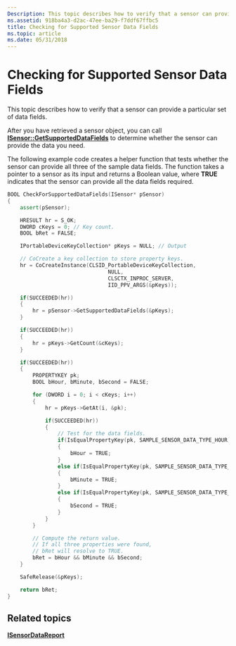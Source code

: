 ```yaml
---
Description: This topic describes how to verify that a sensor can provide a particular set of data fields.
ms.assetid: 918ba4a3-d2ac-47ee-ba29-f7ddf67ffbc5
title: Checking for Supported Sensor Data Fields
ms.topic: article
ms.date: 05/31/2018
---
```


# Checking for Supported Sensor Data Fields

This topic describes how to verify that a sensor can provide a particular set of data fields.

After you have retrieved a sensor object, you can call [**ISensor::GetSupportedDataFields**](https://msdn.microsoft.com/en-us/library/Dd318890(v=VS.85).aspx) to determine whether the sensor can provide the data you need.

The following example code creates a helper function that tests whether the sensor can provide all three of the sample data fields. The function takes a pointer to a sensor as its input and returns a Boolean value, where **TRUE** indicates that the sensor can provide all the data fields required.


```C++
BOOL CheckForSupportedDataFields(ISensor* pSensor)
{
    assert(pSensor);

    HRESULT hr = S_OK;
    DWORD cKeys = 0; // Key count.
    BOOL bRet = FALSE;

    IPortableDeviceKeyCollection* pKeys = NULL; // Output

    // CoCreate a key collection to store property keys.
    hr = CoCreateInstance(CLSID_PortableDeviceKeyCollection, 
                                NULL, 
                                CLSCTX_INPROC_SERVER, 
                                IID_PPV_ARGS(&pKeys));

    if(SUCCEEDED(hr))
    {
        hr = pSensor->GetSupportedDataFields(&pKeys);
    }

    if(SUCCEEDED(hr))
    {
        hr = pKeys->GetCount(&cKeys);
    }

    if(SUCCEEDED(hr))
    {
        PROPERTYKEY pk;
        BOOL bHour, bMinute, bSecond = FALSE;

        for (DWORD i = 0; i < cKeys; i++)
        {
            hr = pKeys->GetAt(i, &pk);

            if(SUCCEEDED(hr))
            {
                // Test for the data fields.
                if(IsEqualPropertyKey(pk, SAMPLE_SENSOR_DATA_TYPE_HOUR))
                {
                    bHour = TRUE;
                }
                else if(IsEqualPropertyKey(pk, SAMPLE_SENSOR_DATA_TYPE_MINUTE))
                {
                    bMinute = TRUE;
                }
                else if(IsEqualPropertyKey(pk, SAMPLE_SENSOR_DATA_TYPE_SECOND))
                {
                    bSecond = TRUE;
                }
            }
        }

        // Compute the return value.
        // If all three properties were found,
        // bRet will resolve to TRUE.
        bRet = bHour && bMinute && bSecond;
    }

    SafeRelease(&pKeys);

    return bRet;
}
```



## Related topics

<dl> <dt>

[**ISensorDataReport**](/windows/desktop/api/sensorsapi/nn-sensorsapi-isensordatareport)
</dt> </dl>

 

 



